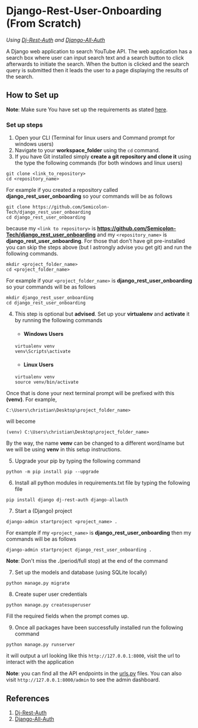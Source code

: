 # Django-Rest-User-Onboarding (From Scratch)
*Using [Dj-Rest-Auth](https://github.com/jazzband/dj-rest-auth) and [Django-All-Auth](https://github.com/pennersr/django-allauth)*

A Django web application to search YouTube API. The web application has a search box where user can input search text and a search button to click afterwards to initiate the search. When the button is clicked and the search query is submitted then it leads the user to a page displaying the results of the search.

## How to Set up
__Note__: Make sure You have set up the requirements as stated [here](https://github.com/Semicolon-Tech/django-rest-user-onboarding/blob/master/README.md#prerequisite).

### Set up steps
1. Open your CLI (Terminal for linux users and Command prompt for windows users)
2. Navigate to your __workspace_folder__ using the `cd` command.
3. If you have Git installed simply __create a git repository and clone it__ using the type the following commands (for both windows and linux users)
```
git clone <link_to_repository>
cd <repository_name>
```

For example if you created a repository called __django_rest_user_onboarding__ so your commands will be as follows
```
git clone https://github.com/Semicolon-Tech/django_rest_user_onboarding
cd django_rest_user_onboarding
```

because my `<link to repository>` is __https://github.com/Semicolon-Tech/django_rest_user_onboarding__ and my `<repository_name>` is __django_rest_user_onboarding__. For those that don't have git pre-installed you can skip the steps above (but I astrongly advise you get git) and run the following commands.
```
mkdir <project_folder_name>
cd <project_folder_name>
```

For example if your `<project_folder_name>` is __django_rest_user_onboarding__ so your commands will be as follows
```
mkdir django_rest_user_onboarding
cd django_rest_user_onboarding
```

4. This step is optional but __advised__. Set up your __virtualenv__ and __activate__ it by running the following commands
    - #### Windows Users
    ```
    virtualenv venv
    venv\Scripts\activate
    ```

    - #### Linux Users
    ```
    virtualenv venv
    source venv/bin/activate
    ```

Once that is done your next terminal prompt will be prefixed with this __(venv)__. For example,
```
C:\Users\christian\Desktop\project_folder_name>
```
will become 
```
(venv) C:\Users\christian\Desktop\project_folder_name>
```

By the way, the name __venv__ can be changed to a different word/name but we will be using __venv__ in this setup instructions.

5. Upgrade your pip by typing the following command
```
python -m pip install pip --upgrade
```

6. Install all python modules in requirements.txt file by typing the following file
```
pip install django dj-rest-auth django-allauth
```

7. Start a (Django) project
```
django-admin startproject <project_name> .
```

For example if my `<project_name>` is __django_rest_user_onboarding__ then my commands will be as follows
```
django-admin startproject django_rest_user_onboarding .
```

__Note__: Don't miss the __.__(period/full stop) at the end of the command

7. Set up the models and database (using SQLite locally)
```
python manage.py migrate
```

8. Create super user credentials
```
python manage.py createsuperuser
```

Fill the required fields when the prompt comes up.

9. Once all packages have been successfully installed run the following command
```
python manage.py runserver
```
it will output a url looking like this `http://127.0.0.1:8000`, visit the url to interact with the application

__Note__: you can find all the API endpoints in the [urls.py]() files. You can also visit `http://127.0.0.1:8000/admin` to see the admin dashboard.


## References
1. [Dj-Rest-Auth](https://github.com/jazzband/dj-rest-auth)
2. [Django-All-Auth](https://github.com/pennersr/django-allauth)